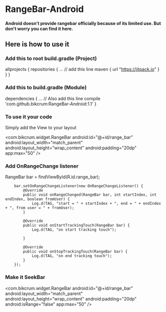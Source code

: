 # RangeBar-Android

#### Android doesn't provide rangebar officially because of its limited use. But don't worry you can find it here.

## Here is how to use it

### Add this to root build.gradle (Project)

allprojects {
    repositories {
        ...
        // add this line
        maven { url "https://jitpack.io" }
    }
}

### Add this to build.gradle (Module)


dependencies {
    ...
    // Also add this line
    compile 'com.github.bikcrum:RangeBar-Android:1.1'
}


### To use it your code

Simply add the View to your layout

<com.bikcrum.widget.RangeBar
        android:id="@+id/range_bar"
        android:layout_width="match_parent"
        android:layout_height="wrap_content"
        android:padding="20dp"
        app:max="50" />


### Add OnRangeChange listener

RangeBar bar = findViewById(R.id.range_bar);

        bar.setOnRangeChangeListener(new OnRangeChangeListener() {
            @Override
            public void onRangeChanged(RangeBar bar, int startIndex, int endIndex, boolean fromUser) {
                Log.d(TAG, "start = " + startIndex + ", end = " + endIndex + ", from user = " + fromUser);
            }

            @Override
            public void onStartTrackingTouch(RangeBar bar) {
                Log.d(TAG, "on start tracking touch");

            }

            @Override
            public void onStopTrackingTouch(RangeBar bar) {
                Log.d(TAG, "on end tracking touch");
            }
        });


### Make it SeekBar

  <com.bikcrum.widget.RangeBar
        android:id="@+id/range_bar"
        android:layout_width="match_parent"
        android:layout_height="wrap_content"
        android:padding="20dp"
        android:isRange="false"
        app:max="50" />

